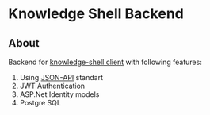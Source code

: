 # Knowledge Shell Backend

## About

Backend for [knowledge-shell client](https://github.com/mishhan/knowledge-shell/frontend) with following features:

1. Using [JSON-API](https://github.com/json-api-dotnet/JsonApiDotNetCore) standart
2. JWT Authentication
3. ASP.Net Identity models
4. Postgre SQL
